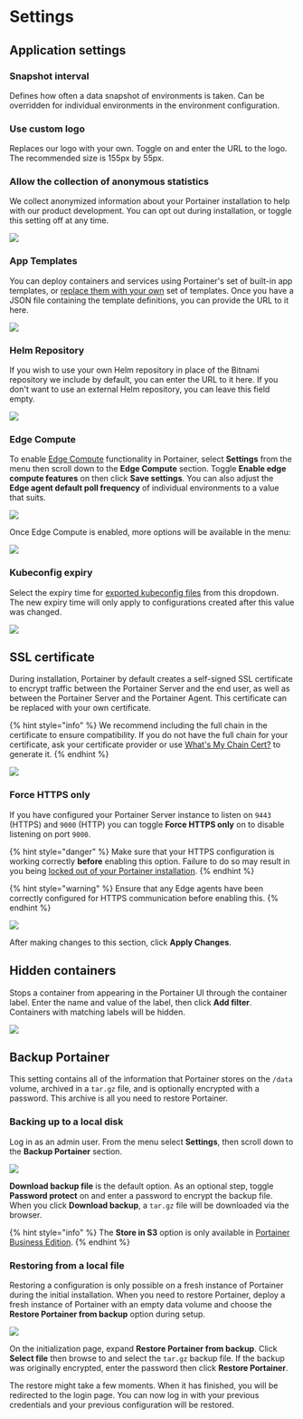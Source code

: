 # Settings

## Application settings

### Snapshot interval

Defines how often a data snapshot of environments is taken. Can be overridden for individual environments in the environment configuration.

### Use custom logo

Replaces our logo with your own. Toggle on and enter the URL to the logo. The recommended size is 155px by 55px.

### Allow the collection of anonymous statistics

We collect anonymized information about your Portainer installation to help with our product development. You can opt out during installation, or toggle this setting off at any time.&#x20;

![](../../.gitbook/assets/settings-4.png)

### App Templates

You can deploy containers and services using Portainer's set of built-in app templates, or [replace them with your own](../../advanced/app-templates/build.md) set of templates. Once you have a JSON file containing the template definitions, you can provide the URL to it here.

![](../../.gitbook/assets/settings-5.png)

### Helm Repository

If you wish to use your own Helm repository in place of the Bitnami repository we include by default, you can enter the URL to it here. If you don't want to use an external Helm repository, you can leave this field empty.

![](../../.gitbook/assets/2.9-settings-helm-repo.png)

### Edge Compute

To enable [Edge Compute](../../user/edge/) functionality in Portainer, select **Settings** from the menu then scroll down to the **Edge Compute** section. Toggle **Enable edge compute features** on then click **Save settings**. You can also adjust the **Edge agent default poll frequency** of individual environments to a value that suits.

![](../../.gitbook/assets/edgecompute-enable-1.gif)

Once Edge Compute is enabled, more options will be available in the menu:

![](../../.gitbook/assets/edgecompute-enable-2.png)

### Kubeconfig expiry

Select the expiry time for [exported kubeconfig files](../../user/kubernetes/kubeconfig.md) from this dropdown. The new expiry time will only apply to configurations created after this value was changed.

![](../../.gitbook/assets/2.9-settings-kubeconfig-expiry.png)

## SSL certificate

During installation, Portainer by default creates a self-signed SSL certificate to encrypt traffic between the Portainer Server and the end user, as well as between the Portainer Server and the Portainer Agent. This certificate can be replaced with your own certificate.

{% hint style="info" %}
We recommend including the full chain in the certificate to ensure compatibility. If you do not have the full chain for your certificate, ask your certificate provider or use [What's My Chain Cert?](https://whatsmychaincert.com) to generate it.
{% endhint %}

![](../../.gitbook/assets/2.9-settings-ssl-1.png)

### Force HTTPS only

If you have configured your Portainer Server instance to listen on `9443` (HTTPS) and `9000` (HTTP) you can toggle **Force HTTPS only** on to disable listening on port `9000`.

{% hint style="danger" %}
Make sure that your HTTPS configuration is working correctly **before** enabling this option. Failure to do so may result in you being [locked out of your Portainer installation](../../faq/troubleshooting/i-enabled-force-https-only-and-now-im-locked-out-of-portainer.-how-do-i-get-back-in.md).
{% endhint %}

{% hint style="warning" %}
Ensure that any Edge agents have been correctly configured for HTTPS communication before enabling this.
{% endhint %}

![](../../.gitbook/assets/2.9-settings-ssl-2.png)

After making changes to this section, click **Apply Changes**.

## Hidden containers

Stops a container from appearing in the Portainer UI through the container label. Enter the name and value of the label, then click **Add filter**. Containers with matching labels will be hidden.

![](../../.gitbook/assets/settings-3.png)

## Backup Portainer

This setting contains all of the information that Portainer stores on the `/data` volume, archived in a `tar.gz` file, and is optionally encrypted with a password. This archive is all you need to restore Portainer.

### Backing up to a local disk <a href="#backup-to-local-disk" id="backup-to-local-disk"></a>

Log in as an admin user. From the menu select **Settings**, then scroll down to the **Backup Portainer** section.

![](../../.gitbook/assets/settings-backup-1.gif)

**Download backup file** is the default option. As an optional step, toggle **Password protect** on and enter a password to encrypt the backup file. When you click **Download backup**, a `tar.gz` file will be downloaded via the browser.

{% hint style="info" %}
The **Store in S3** option is only available in [Portainer Business Edition](https://www.portainer.io/business-upsell?from=s3-backup-setting).
{% endhint %}

### Restoring from a local file

Restoring a configuration is only possible on a fresh instance of Portainer during the initial installation. When you need to restore Portainer, deploy a fresh instance of Portainer with an empty data volume and choose the **Restore Portainer from backup** option during setup.

![](../../.gitbook/assets/settings-6.png)

On the initialization page, expand **Restore Portainer from backup**. Click **Select file** then browse to and select the `tar.gz` backup file. If the backup was originally encrypted, enter the password then click **Restore Portainer**.

The restore might take a few moments. When it has finished, you will be redirected to the login page. You can now log in with your previous credentials and your previous configuration will be restored.
